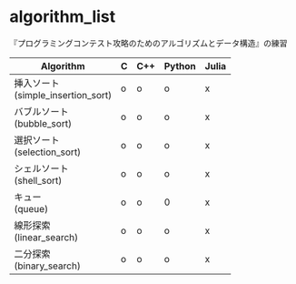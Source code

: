 # algorithm_list

『プログラミングコンテスト攻略のためのアルゴリズムとデータ構造』の練習

| Algorithm                             | C | C++ | Python | Julia |
| ---------                             | - | --- | ------ | ----- |
| 挿入ソート<br>(simple_insertion_sort) | o | o   | o      | x     |
| バブルソート<br>(bubble_sort)         | o | o   | o      | x     |
| 選択ソート<br>(selection_sort)        | o | o   | o      | x     |
| シェルソート<br>(shell_sort)          | o | o   | o      | x     |
| キュー<br>(queue)                     | o | o   | 0      | x     |
| 線形探索<br>(linear_search)           | o | o   | o      | x     |
| 二分探索<br>(binary_search)           | o | o   | o      | x     |

